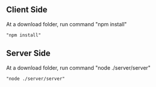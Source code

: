 ## Client Side

At a download folder, run command "npm install"

    "npm install"


## Server Side

At a download folder, run command "node ./server/server"

    "node ./server/server"
    
